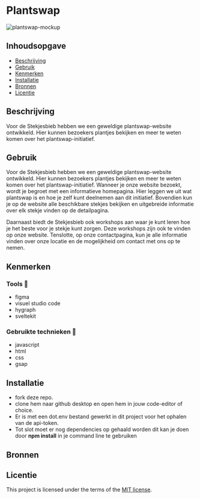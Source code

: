 # Plantswap 
<!-- Geef je project een titel en schrijf in één zin wat het is -->
![plantswap-mockup](https://github.com/TimOosterveer/buurtcampus_oost/assets/112857270/fea5e62a-c244-4032-b216-978f24b6622a)

## Inhoudsopgave

  * [Beschrijving](#beschrijving)
  * [Gebruik](#gebruik)
  * [Kenmerken](#kenmerken)
  * [Installatie](#installatie)
  * [Bronnen](#bronnen)
  * [Licentie](#licentie)

## Beschrijving
<!-- Bij Beschrijving staat kort beschreven wat voor project het is en wat je hebt gemaakt -->
Voor de Stekjesbieb hebben we een geweldige plantswap-website ontwikkeld. Hier kunnen bezoekers plantjes bekijken en meer te weten komen over het plantswap-initiatief.

## Gebruik
<!-- Bij Gebruik staat de user story, hoe het werkt en wat je er mee kan. -->
Voor de Stekjesbieb hebben we een geweldige plantswap-website ontwikkeld. Hier kunnen bezoekers plantjes bekijken en meer te weten komen over het plantswap-initiatief.
Wanneer je onze website bezoekt, wordt je begroet met een informatieve homepagina. Hier leggen we uit wat plantswap is en hoe je zelf kunt deelnemen aan dit initiatief. Bovendien kun je op de website alle beschikbare stekjes bekijken en uitgebreide informatie over elk stekje vinden op de detailpagina.

Daarnaast biedt de Stekjesbieb ook workshops aan waar je kunt leren hoe je het beste voor je stekje kunt zorgen. Deze workshops zijn ook te vinden op onze website.
Tenslotte, op onze contactpagina, kun je alle informatie vinden over onze locatie en de mogelijkheid om contact met ons op te nemen.


## Kenmerken
<!-- Bij Kenmerken staat welke technieken zijn gebruikt en hoe. Wat is de HTML structuur? Wat zijn de belangrijkste dingen in CSS? Wat is er met JS gedaan en hoe? Misschien heb je iets met NodeJS gedaan, of heb je een framwork of library gebruikt? -->
### Tools 🍔
- figma
- visuel studio code
-  hygraph
-  sveltekit

### Gebruikte technieken 🍟
- javascript
- html
- css
- gsap


## Installatie
<!-- Bij Instalatie staat hoe een andere developer aan jouw repo kan werken -->
- fork deze repo.
- clone hem naar github desktop en open hem in jouw code-editor of choice.
- Er is met een dot.env bestand gewerkt in dit project voor het ophalen van de api-token.
- Tot slot moet er nog dependencies op gehaald worden dit kan je doen door **npm install** in je command line te gebruiken



## Bronnen

## Licentie

This project is licensed under the terms of the [MIT license](./LICENSE).
